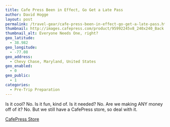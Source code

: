 ```yaml
---
title: Cafe Press Been in Effect, Go Get a Late Pass
author: David Hogge
layout: post
permalink: /travel-gear/cafe-press-been-in-effect-go-get-a-late-pass.html
thumbnail: http://images.cafepress.com/product/95992245v8_240x240_Back.jpg
thumbnail_alt: Everyone Needs One, right?
geo_latitude:
  - 38.982
geo_longitude:
  - -77.08
geo_address:
  - Chevy Chase, Maryland, United States
geo_enabled:
  - 0
geo_public:
  - 1
categories:
  - Pre-Trip Preparation
---
```

Is it cool? No. Is it fun, kind of. Is it needed? No. Are we making ANY money off of it? No. But we still have a CafePress store, so deal with it.

[CafePress Store][1]

 [1]: http://www.cafepress.com/gothereandback/